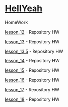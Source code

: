 

# [HellYeah](https://vk.com/ajiex55rus "i'am")
HomeWork


[lesson_12](https://heIIyeah.github.io/HW_12/ "My HW") - Repository HW


[lesson_13](https://heIIyeah.github.io/lesson_13/ "My HW") - Repository HW


[lesson_13.5](https://heiiyeah.github.io/lesson_13.5/ "My HW") - Repository HW


[lesson_14](https://heIIyeah.github.io/lesson_14/ "My HW") - Repository HW


[lesson_15](https://heIIyeah.github.io/lesson_15/ "My HW") - Repository HW


[lesson_16](https://heiiyeah.github.io/lesson_16/ "My HW") - Repository HW


[lesson_17](https://heiiyeah.github.io/lesson_17/ "My HW") - Repository HW


[lesson_18](https://heiiyeah.github.io/lesson_18/ "My HW") - Repository HW